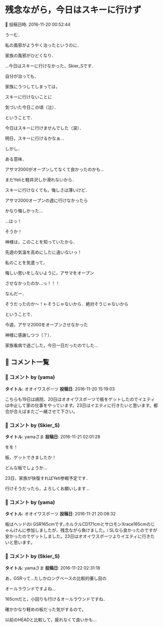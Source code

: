 # 残念ながら，今日はスキーに行けず

📅 投稿日時: 2016-11-20 00:52:44

うーむ．


私の風邪がようやく治ったというのに．


家族の風邪がひどくなり．


…今日はスキーに行けなかった，Skier_Sです．





自分が治っても．


家族にうつしてしまっては，


スキーに行けないことに


気づいた今日この頃（泣）．


ということで．


今日はスキーに行けませんでした（涙）．


明日，スキーに行けるかなぁ…





しかし．


ある意味．


アサマ2000がオープンしてなくて良かったのかも…


まだYetiと軽井沢しか滑れないから．


スキーに行けなくても，悔しさは薄いけど．


アサマ2000オープンの週に行けなかったら


かなり悔しかった…





…はっ！


そうか！


神様は，このことを知っていたから．


先週の気温を高めにしたに違いないっ！


私のことを気遣って，


悔しい思いをしないように，アサマをオープン


させなかったのか…っ！！！


なんだー．


そうだったのか～！←そうじゃないから．絶対そうじゃないから





ということで．


今週，アサマ2000をオープンさせなかった


神様に感謝しつつ（？）．


家族看病で過ごした，今日一日だったのでした…

## 💬 コメント一覧

### 💬 コメント by (yama)
**タイトル**: オオイワスポーツ
**投稿日**: 2016-11-20 15:19:03

こちらも19日は病院、20日はオオイワスポーツで板をゲットしたのでイエティは中止して家の仕事をやっています。23日はイエティに行きたいと思います。都合が合えばまたご一緒させて下さい。

### 💬 コメント by (Skier_S)
**タイトル**: yamaさま
**投稿日**: 2016-11-21 02:01:28

をを！

板，ゲットできましたか！

どんな板でしょうか…



23日，家族が快復すればYeti参戦予定です．

行けそうだったら，よろしくお願いします…

### 💬 コメント by (yama)
**タイトル**: オオイワスポーツ
**投稿日**: 2016-11-21 20:08:32

板はヘッドのi GSR165cmです｡ホルクルCD171cmとサロモンXrace165cmのじゃんけんに参加しましたが、残念ながら負けました。i SLなら良かったのですが安かったのでゲットしました。23日はオオイワスポーツよりイエティに行きたいと思います｡

### 💬 コメント by (Skier_S)
**タイトル**: yamaさま
**投稿日**: 2016-11-22 02:31:18

あ，GSRって…たしかロングベースの比較的優し目の

オールラウンドですよね…

165cmだと，小回りも行けるオールラウンドですね．

確かかなり軽めの板だった気がするので，

以前のHEADと比較して，疲れなくて良いかも…

